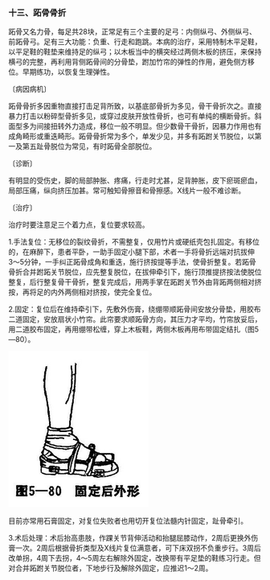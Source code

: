 ### 十三、跖骨骨折

跖骨又名力骨，每足共28块，正常足有三个主要的足弓：内侧纵弓、外侧纵弓、前跖骨弓。足有三大功能：负重、行走和跑跳。本病的治疗，采用特制木平足鞋，以平足鞋的鞋垫来维持足的纵弓；以木板当中的横突经过两侧木板的挤压，来保持横弓的完整，再利用背侧跖骨间的分骨垫，跗加竹帘的弹性的作用，避免侧方移位。早期练功，以恢复生理弹性。

〔病因病机〕

跖骨骨折多因重物直接打击足背所致，以基底部骨折为多见，骨干骨折次之。直接暴力打击以粉碎型骨折多见，或穿过皮肤开放性骨折，也可有单纯的横断骨折。斜面型多为间接扭转外力造成，移位一般不明显。但少数骨干骨折，因暴力作用也有成角畸形或重迭畸形。跖骨骨折常为多个，单发少见，并多有跖跗关节脱位，以第一及第五趾骨脱位为常见，有时跖骨全部脱位。

〔诊断〕

有明显的受伤史，脚的局部肿胀、疼痛，行走时尤甚，足背肿胀，皮下瘀斑瘀血，局部压痛，纵向挤压加甚。常可触知骨擦音和骨擦感。X线片一般不难诊断。

〔治疗〕

治疗时要注意足三个着力点，复位要求较高。

1.手法复位：无移位的裂纹骨折，不需整复，仅用竹片或硬纸壳包扎固定。有移位的，在麻醉下，患者平卧，一助手固定小腿下部，术者一手将骨折远端对抗拔伸3〜5分钟，一手纠正跖骨成角和重迭，施行挤按提等手法，使骨折整复。若跖骨骨折合并跗跖关节脱位，应先整复脱位，在拔伸牵引下，施行顶推提挤按法使脱位整复，后行整复骨干骨折，整复完成后，用两手掌在跖跗关节外由背跖两侧相对挤按，再将足的内外两侧相对挤按，使完全复位。

2.固定：复位后在维持牵引下，先敷外伤膏，绕绷带顺跖骨间安放分骨垫，用胶布二道固定，安放扇状小竹帘。此帘要求顺跖骨方向，其压力才平均，竹帘放妥后，用二道胶布固定，再用绷带松缠，穿上木板鞋，两侧木板再用布带固定结扎（图5—80）。

<img src="img\5-80.jpg" style="zoom:70%;" />

目前亦常用石膏固定，对复位失败者也用切开复位法髓内针固定，趾骨牵引。

3.术后处理：术后抬高患肢，作踝关节背伸活动和抬腿屈膝动作，2周后更换外伤膏一次。2周后根据骨折类型及X线片复位满意者，可下床双拐不负重步行。3周后改单拐，4周下去拐，4〜5周左右解除外固定，改换带有平足垫的鞋练习行走。但对合并跖跗关节脱位者，下地步行及解除外固定，应推迟1〜2周。
